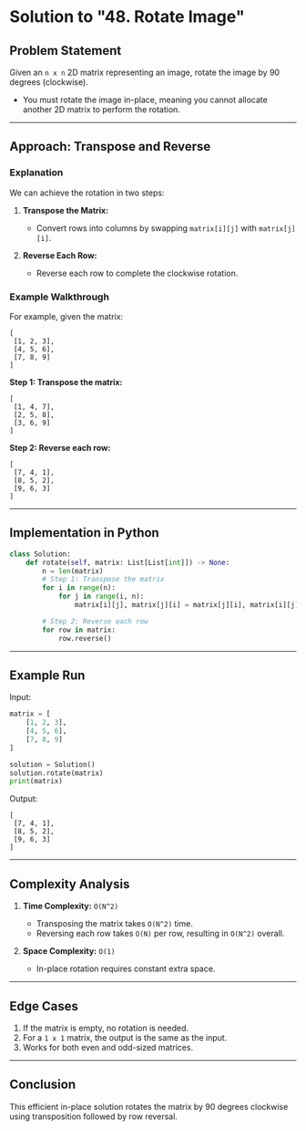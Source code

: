 # Solution to "48. Rotate Image"

## Problem Statement

Given an `n x n` 2D matrix representing an image, rotate the image by 90 degrees (clockwise).

- You must rotate the image in-place, meaning you cannot allocate another 2D matrix to perform the rotation.

---

## Approach: Transpose and Reverse

### Explanation

We can achieve the rotation in two steps:

1. **Transpose the Matrix:**
    
    - Convert rows into columns by swapping `matrix[i][j]` with `matrix[j][i]`.
2. **Reverse Each Row:**
    
    - Reverse each row to complete the clockwise rotation.

### Example Walkthrough

For example, given the matrix:

```
[
 [1, 2, 3],
 [4, 5, 6],
 [7, 8, 9]
]
```

**Step 1: Transpose the matrix:**

```
[
 [1, 4, 7],
 [2, 5, 8],
 [3, 6, 9]
]
```

**Step 2: Reverse each row:**

```
[
 [7, 4, 1],
 [8, 5, 2],
 [9, 6, 3]
]
```

---

## Implementation in Python

```python
class Solution:
    def rotate(self, matrix: List[List[int]]) -> None:
        n = len(matrix)
        # Step 1: Transpose the matrix
        for i in range(n):
            for j in range(i, n):
                matrix[i][j], matrix[j][i] = matrix[j][i], matrix[i][j]

        # Step 2: Reverse each row
        for row in matrix:
            row.reverse()
```

---

## Example Run

Input:

```python
matrix = [
    [1, 2, 3],
    [4, 5, 6],
    [7, 8, 9]
]

solution = Solution()
solution.rotate(matrix)
print(matrix)
```

Output:

```
[
 [7, 4, 1],
 [8, 5, 2],
 [9, 6, 3]
]
```

---

## Complexity Analysis

1. **Time Complexity:** `O(N^2)`
    
    - Transposing the matrix takes `O(N^2)` time.
    - Reversing each row takes `O(N)` per row, resulting in `O(N^2)` overall.
2. **Space Complexity:** `O(1)`
    
    - In-place rotation requires constant extra space.

---

## Edge Cases

1. If the matrix is empty, no rotation is needed.
2. For a `1 x 1` matrix, the output is the same as the input.
3. Works for both even and odd-sized matrices.

---

## Conclusion

This efficient in-place solution rotates the matrix by 90 degrees clockwise using transposition followed by row reversal.
